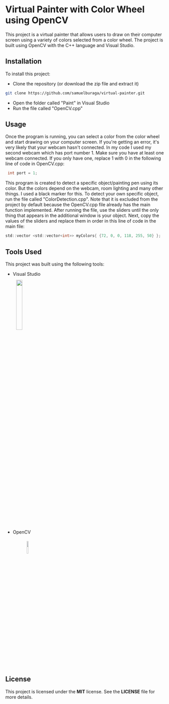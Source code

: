 # Virtual Painter with Color Wheel using OpenCV
This project is a virtual painter that allows users to draw on their computer screen using a variety of colors selected from a color wheel. The project is built using OpenCV with the C++ language and Visual Studio.

## Installation
To install this project:
* Clone the repository (or download the zip file and extract it)
```bash
git clone https://github.com/samuelburaga/virtual-painter.git
```
* Open the folder called "Paint" in Visual Studio
* Run the file called "OpenCV.cpp"

## Usage
Once the program is running, you can select a color from the color wheel and start drawing on your computer screen. If you're getting an error, it's very likely that your webcam hasn't connected. In my code I used my second webcam which has port number 1. Make sure you have at least one webcam connected. If you only have one, replace 1 with 0 in the following line of code in OpenCV.cpp:
```C plus plus
 int port = 1;
```
This program is created to detect a specific object/painting pen using its color. But the colors depend on the webcam, room lighting and many other things. I used a black marker for this. To detect your own specific object, run the file called "ColorDetection.cpp". Note that it is excluded from the project by default because the OpenCV.cpp file already has the main function implemented. After running the file, use the sliders until the only thing that appears in the additional window is your object.
Next, copy the values of the sliders and replace them in order in this line of code in the main file:
```C plus plus
std::vector <std::vector<int>> myColors{ {72, 0, 0, 118, 255, 50} };
```
## Tools Used
This project was built using the following tools:

* Visual Studio 
<br clear = "all"><img src = "https://1000logos.net/wp-content/uploads/2020/08/Visual-Studio-Logo.png" width = "20%" height = "20%" style = "margin-top: 10px; margin-left: 10px">
* OpenCV <br clear = "all"><img src = "https://upload.wikimedia.org/wikipedia/commons/thumb/3/32/OpenCV_Logo_with_text_svg_version.svg/1662px-OpenCV_Logo_with_text_svg_version.svg.png" width = "10%" height = "10%" style = "margin-top:20px; margin-left: 43px">

## License
This project is licensed under the **MIT** license. See the **LICENSE** file for more details.